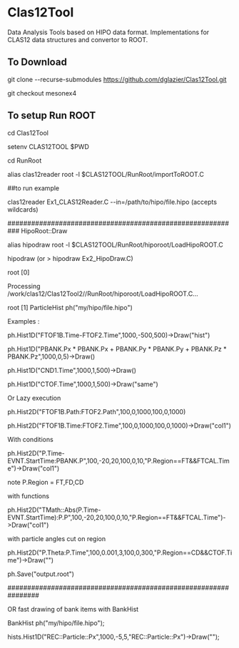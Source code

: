 # Clas12Tool

Data Analysis Tools based on HIPO data format. Implementations
for CLAS12 data structures and convertor to ROOT.

## To Download

git clone --recurse-submodules https://github.com/dglazier/Clas12Tool.git

git checkout mesonex4

## To setup Run ROOT

cd Clas12Tool

setenv CLAS12TOOL $PWD

cd RunRoot

alias clas12reader root -l $CLAS12TOOL/RunRoot/importToROOT.C

##to run example

clas12reader Ex1_CLAS12Reader.C --in=/path/to/hipo/file.hipo (accepts wildcards)


###########################################################
HipoRoot::Draw

alias hipodraw root -l  $CLAS12TOOL/RunRoot/hiporoot/LoadHipoROOT.C

hipodraw   (or >  hipodraw Ex2_HipoDraw.C)

root [0] 

Processing /work/clas12/Clas12Tool2//RunRoot/hiporoot/LoadHipoROOT.C...

root [1] ParticleHist ph("my/hipo/file.hipo")

Examples :

   ph.Hist1D("FTOF1B.Time-FTOF2.Time",1000,-500,500)->Draw("hist")

   ph.Hist1D("PBANK.Px * PBANK.Px + PBANK.Py * PBANK.Py + PBANK.Pz * PBANK.Pz",1000,0,5)->Draw()


   ph.Hist1D("CND1.Time",1000,1,500)->Draw()

   ph.Hist1D("CTOF.Time",1000,1,500)->Draw("same")

Or Lazy execution
   
   ph.Hist2D("FTOF1B.Path:FTOF2.Path",100,0,1000,100,0,1000)

   ph.Hist2D("FTOF1B.Time:FTOF2.Time",100,0,1000,100,0,1000)->Draw("col1")


With conditions

   ph.Hist2D("P.Time-EVNT.StartTime:PBANK.P",100,-20,20,100,0,10,"P.Region==FT&&FTCAL.Time")->Draw("col1")

   note P.Region = FT,FD,CD

with functions

   ph.Hist2D("TMath::Abs(P.Time-EVNT.StartTime):P.P",100,-20,20,100,0,10,"P.Region==FT&&FTCAL.Time")->Draw("col1")


with particle angles cut on region

   ph.Hist2D("P.Theta:P.Time",100,0.001,3,100,0,300,"P.Region==CD&&CTOF.Time")->Draw("")

   ph.Save("output.root")

################################################################

OR fast drawing of bank items with BankHist

BankHist ph("my/hipo/file.hipo");

hists.Hist1D("REC::Particle::Px",1000,-5,5,"REC::Particle::Px")->Draw("");